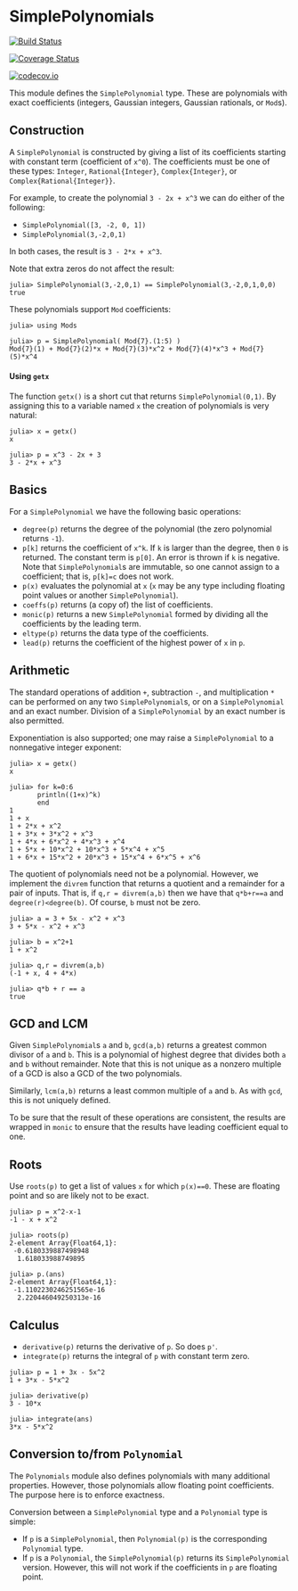 # SimplePolynomials


[![Build Status](https://travis-ci.org/scheinerman/SimplePolynomials.jl.svg?branch=master)](https://travis-ci.org/scheinerman/SimplePolynomials.jl)

[![Coverage Status](https://coveralls.io/repos/scheinerman/SimplePolynomials.jl/badge.svg?branch=master&service=github)](https://coveralls.io/github/scheinerman/SimplePolynomials.jl?branch=master)

[![codecov.io](http://codecov.io/github/scheinerman/SimplePolynomials.jl/coverage.svg?branch=master)](http://codecov.io/github/scheinerman/SimplePolynomials.jl?branch=master)



This module defines the `SimplePolynomial` type. These are polynomials
with exact coefficients (integers, Gaussian integers, Gaussian rationals,
or `Mod`s).


## Construction

A `SimplePolynomial` is constructed by giving a list of its
coefficients starting with constant term (coefficient of `x^0`). The
coefficients must be one of these types: `Integer`, `Rational{Integer}`,
`Complex{Integer}`, or `Complex{Rational{Integer}}`.

For example, to create the polynomial `3 - 2x + x^3` we can do
either of the following:
* `SimplePolynomial([3, -2, 0, 1])`
* `SimplePolynomial(3,-2,0,1)`

In both cases, the result is `3 - 2*x + x^3`.

Note that extra zeros do not affect the result:
```
julia> SimplePolynomial(3,-2,0,1) == SimplePolynomial(3,-2,0,1,0,0)
true
```

These polynomials support `Mod` coefficients:
```
julia> using Mods

julia> p = SimplePolynomial( Mod{7}.(1:5) )
Mod{7}(1) + Mod{7}(2)*x + Mod{7}(3)*x^2 + Mod{7}(4)*x^3 + Mod{7}(5)*x^4
```

#### Using `getx`

The function `getx()` is a short cut that returns
`SimplePolynomial(0,1)`. By assigning this to a variable named `x`
the creation of polynomials is very natural:
```
julia> x = getx()
x

julia> p = x^3 - 2x + 3
3 - 2*x + x^3
```



## Basics

For a `SimplePolynomial` we have the following basic operations:
* `degree(p)` returns the degree of the polynomial (the zero polynomial
  returns `-1`).
* `p[k]` returns the coefficient of `x^k`. If `k` is larger than the degree,
then `0` is returned. The constant term is `p[0]`. An error is thrown if
`k` is negative. Note that `SimplePolynomial`s are immutable, so one cannot
assign to a coefficient; that is, `p[k]=c` does not work.
* `p(x)` evaluates the polynomial at `x` (`x` may be any type
  including floating point values or another `SimplePolynomial`).
* `coeffs(p)` returns (a copy of) the list of coefficients.
* `monic(p)` returns a new `SimplePolynomial` formed by dividing
all the coefficients by the leading term.
* `eltype(p)` returns the data type of the coefficients.
* `lead(p)` returns the coefficient of the highest power of `x` in `p`.


## Arithmetic

The standard operations of addition `+`, subtraction `-`, and
multiplication `*` can be performed on any two `SimplePolynomial`s,
or on a `SimplePolynomial` and an exact number.
Division of a `SimplePolynomial` by an exact number is also permitted.

Exponentiation is also supported; one may raise a `SimplePolynomial`
to a nonnegative integer exponent:
```
julia> x = getx()
x

julia> for k=0:6
       println((1+x)^k)
       end
1
1 + x
1 + 2*x + x^2
1 + 3*x + 3*x^2 + x^3
1 + 4*x + 6*x^2 + 4*x^3 + x^4
1 + 5*x + 10*x^2 + 10*x^3 + 5*x^4 + x^5
1 + 6*x + 15*x^2 + 20*x^3 + 15*x^4 + 6*x^5 + x^6
```


The quotient of polynomials need not be a polynomial. However, we
implement the `divrem` function that returns a quotient and a remainder
for a pair of inputs. That is, if `q,r = divrem(a,b)` then we have that
`q*b+r==a` and `degree(r)<degree(b)`. Of course, `b` must not be zero.
```
julia> a = 3 + 5x - x^2 + x^3
3 + 5*x - x^2 + x^3

julia> b = x^2+1
1 + x^2

julia> q,r = divrem(a,b)
(-1 + x, 4 + 4*x)

julia> q*b + r == a
true
```

## GCD and LCM

Given  `SimplePolynomial`s `a` and `b`, `gcd(a,b)` returns a greatest
common divisor of `a` and `b`. This is a polynomial of highest degree
that divides both `a` and `b` without remainder. Note that this is
not unique as a nonzero multiple of a GCD is also a GCD of the two
polynomials.

Similarly, `lcm(a,b)` returns a least common multiple of `a` and `b`.
As with `gcd`, this is not uniquely defined.

To be sure that the result of these operations are consistent, the
results are wrapped in `monic` to ensure that the results
have leading coefficient equal to one.

## Roots

Use `roots(p)` to get a list of values `x` for which `p(x)==0`.
These are floating point and so are likely not to be exact.
```
julia> p = x^2-x-1
-1 - x + x^2

julia> roots(p)
2-element Array{Float64,1}:
 -0.6180339887498948
  1.618033988749895

julia> p.(ans)
2-element Array{Float64,1}:
 -1.1102230246251565e-16
  2.220446049250313e-16
```

## Calculus

* `derivative(p)` returns the derivative of `p`. So does `p'`.
* `integrate(p)` returns the integral of `p` with constant term zero.

```
julia> p = 1 + 3x - 5x^2
1 + 3*x - 5*x^2

julia> derivative(p)
3 - 10*x

julia> integrate(ans)
3*x - 5*x^2
```


## Conversion to/from `Polynomial`

The `Polynomials` module also defines polynomials with many additional
properties. However, those polynomials allow floating point coefficients.
The purpose here is to enforce exactness.

Conversion between a `SimplePolynomial` type and a `Polynomial` type is
simple:
* If `p` is a `SimplePolynomial`, then `Polynomial(p)` is the corresponding
`Polynomial` type.
* If `p` is a `Polynomial`, the `SimplePolynomial(p)` returns its
`SimplePolynomial` version. However, this will not work if the coefficients
in `p` are floating point.
